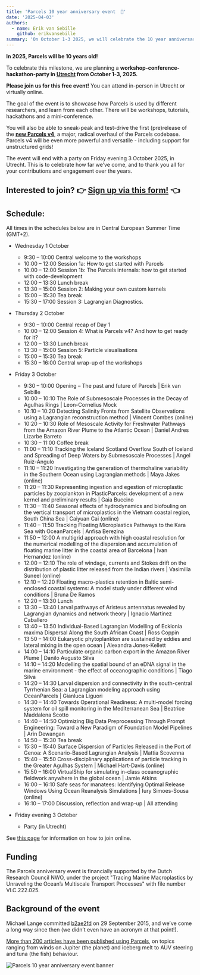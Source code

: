 ```yaml
---
title: 'Parcels 10 year anniversary event  🎉'
date: '2025-04-03'
authors:
  - name: Erik van Sebille
    github: erikvansebille
summary: 'On October 1-3 2025, we will celebrate the 10 year anniversary of Parcels in Utrecht, Netherlands, with a workshop-conference-hackathon-party.'
---
```


**In 2025, Parcels will be 10 years old!**

To celebrate this milestone, we are planning a **workshop-conference-hackathon-party in [Utrecht](https://maps.app.goo.gl/vQhBLecygz3tGiCE6) from October 1-3, 2025.**

**Please join us for this free event!** You can attend in-person in Utrecht or virtually online.

The goal of the event is to showcase how Parcels is used by different researchers, and learn from each other. There will be workshops, tutorials, hackathons and a mini-conference.

You will also be able to sneak-peak and test-drive the first (pre)release of the **[new Parcels v4](https://docs.oceanparcels.org/en/v4-dev/v4/)**, a major, radical overhaul of the Parcels codebase. Parcels v4 will be even more powerful and versatile - including support for unstructured grids!

The event will end with a party on Friday evening 3 October 2025, in Utrecht. This is to celebrate how far we’ve come, and to thank you all for your contributions and engagement over the years.

## Interested to join? 👉 [Sign up via this form!](https://forms.office.com/e/5Nug5tjM5Z) 👈

## Schedule:

All times in the schedules below are in Central European Summer Time (GMT+2).

- Wednesday 1 October
  - 9:30 – 10:00 Central welcome to the workshops
  - 10:00 – 12:00 Session 1a: How to get started with Parcels
  - 10:00 – 12:00 Session 1b: The Parcels internals: how to get started with code-development
  - 12:00 – 13:30 Lunch break
  - 13:30 – 15:00 Session 2: Making your own custom kernels
  - 15:00 – 15:30 Tea break
  - 15:30 – 17:00 Session 3: Lagrangian Diagnostics.

- Thursday 2 October
  - 9:30 – 10:00 Central recap of Day 1
  - 10:00 – 12:00 Session 4: What is Parcels v4? And how to get ready for it?
  - 12:00 – 13:30 Lunch break
  - 13:30 – 15:00 Session 5: Particle visualisations
  - 15:00 – 15:30 Tea break
  - 15:30 – 16:00 Central wrap-up of the workshops

- Friday 3 October
  - 9:30 – 10:00 Opening – The past and future of Parcels | Erik van Sebille
  - 10:00 – 10:10 The Role of Submesoscale Processes in the Decay of Agulhas Rings | Leon-Cornelius Mock
  - 10:10 – 10:20 Detecting Salinity Fronts from Satellite Observations using a Lagrangian reconstruction method | Vincent Combes (online)
  - 10:20 – 10:30 Role of Mesoscale Activity for Freshwater Pathways from the Amazon River Plume to the Atlantic Ocean | Daniel Andres Lizarbe Barreto
  - 10:30 – 11:00 Coffee break
  - 11:00 – 11:10 Tracking the Iceland Scotland Overflow South of Iceland and Spreading of Deep Waters by Submesoscale Processes | Angel Ruiz-Angulo
  - 11:10 – 11:20 Investigating the generation of thermohaline variability in the Southern Ocean using Lagrangian methods | Maya Jakes
    (online)
  - 11:20 – 11:30 Representing ingestion and egestion of microplastic particles by zooplankton in PlasticParcels: development of a new kernel and preliminary results | Gaia Buccino
  - 11:30 – 11:40 Seasonal effects of hydrodynamics and biofouling on the vertical transport of microplastics in the Vietnam coastal region, South China Sea | Caiyuan Cai
    (online)
  - 11:40 – 11:50 Tracking Floating Microplastics Pathways to the Kara Sea with OceanParcels | Anfisa Berezina
  - 11:50 – 12:00 A multigrid approach with high coastal resolution for the numerical modelling of the dispersion and accumulation of floating marine litter in the coastal area of Barcelona | Ivan Hernandez (online)
  - 12:00 – 12:10 The role of windage, currents and Stokes drift on the distribution of plastic litter released from the Indian rivers | Vasimilla Suneel (online)
  - 12:10 – 12:20 Floating macro-plastics retention in Baltic semi-enclosed coastal systems: A model study under different wind conditions | Bruna De Ramos
  - 12:20 – 13:30 Lunch
  - 13:30 – 13:40 Larval pathways of Aristeus antennatus revealed by Lagrangian dynamics and network theory | Ignacio Martínez Caballero
  - 13:40 – 13:50 Individual-Based Lagrangian Modelling of Ecklonia maxima Dispersal Along the South African Coast | Ross Coppin
  - 13:50 – 14:00 Eukaryotic phytoplankton are sustained by eddies and lateral mixing in the open ocean | Alexandra Jones-Kellett
  - 14:00 – 14:10 Particulate organic carbon export in the Amazon River Plume | Danilo Augusto Silva
  - 14:10 – 14:20 Modelling the spatial bound of an eDNA signal in the marine environment - the effect of oceanographic conditions | Tiago Silva
  - 14:20 – 14:30 Larval dispersion and connectivity in the south-central Tyrrhenian Sea: a Lagrangian modeling approach using OceanParcels | Gianluca Liguori
  - 14:30 – 14:40 Towards Operational Readiness: A multi-model forcing system for oil spill monitoring in the Mediterranean Sea | Beatrice Maddalena Scotto
  - 14:40 – 14:50 Optimizing Big Data Preprocessing Through Prompt Engineering: Toward a New Paradigm of Foundation Model Pipelines | Arin Dewangan
  - 14:50 – 15:30 Tea break
  - 15:30 – 15:40 Surface Dispersion of Particles Released in the Port of Genoa: A Scenario-Based Lagrangian Analysis | Mattia Scovenna
  - 15:40 – 15:50 Cross-disciplinary applications of particle tracking in the Greater Agulhas System | Michael Hart-Davis (online)
  - 15:50 – 16:00 VirtualShip for simulating in-class oceanographic fieldwork anywhere in the global ocean | Jamie Atkins
  - 16:00 – 16:10 Safe seas for manatees: Identifying Optimal Release Windows Using Ocean Reanalysis Simulations | Iury Simoes-Sousa (online)
  - 16:10 – 17:00 Discussion, reflection and wrap-up | All attending

- Friday evening 3 October
  - Party (in Utrecht)

See [this page](/blog/10year-event-online-attendance) for information on how to join online.

## Funding

The Parcels anniversary event is financially supported by the Dutch Research Council NWO, under the project "Tracing Marine Macroplastics by Unraveling the Ocean’s Multiscale Transport Processes" with file
number VI.C.222.025.

## Background of the event

Michael Lange committed [b2ae2fd](https://github.com/OceanParcels/Parcels/commit/b2ae2fd44979c125fbc21f2c939289db62dc4816) on 29 September 2015, and we’ve come a long way since then (we didn’t even have an acronym at that point!).

[More than 200 articles have been published using Parcels](/papers-citing-parcels#papers-citing-parcels), on topics ranging from winds on Jupiter (the planet) and iceberg melt to AUV steering and tuna (the fish) behaviour.

![Parcels 10 year anniversary event banner](/posts/10year-event/anniversary-image.png)
